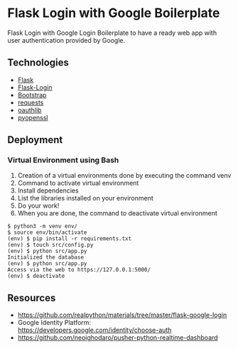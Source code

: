 # Flask Login with Google Boilerplate

Flask Login with Google Login Boilerplate to have a ready web app with user authentication provided by Google.

## Technologies

* [Flask](http://flask.pocoo.org/)
* [Flask-Login](https://flask-login.readthedocs.io/en/latest/)
* [Bootstrap](https://getbootstrap.com/)
* [requests](https://2.python-requests.org/en/master/)
* [oauthlib](https://oauthlib.readthedocs.io/en/v3.0.2/)
* [pyopenssl](https://www.pyopenssl.org/en/stable/)

## Deployment

### Virtual Environment using Bash

1. Creation of a virtual environments done by executing the command venv
2. Command to activate virtual environment
3. Install dependencies
4. List the libraries installed on your environment
5. Do your work!
6. When you are done, the command to deactivate virtual environment
```
$ python3 -m venv env/
$ source env/bin/activate
(env) $ pip install -r requirements.txt
(env) $ touch src/config.py
(env) $ python src/app.py
Initialized the database
(env) $ python src/app.py
Access via the web to https://127.0.0.1:5000/
(env) $ deactivate
```

## Resources

* https://github.com/realpython/materials/tree/master/flask-google-login
* Google Identity Platform: https://developers.google.com/identity/choose-auth
* https://github.com/neoighodaro/pusher-python-realtime-dashboard